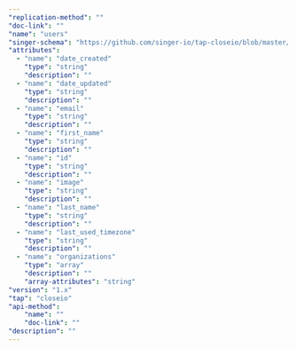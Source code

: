 ```yaml
---
"replication-method": ""
"doc-link": ""
"name": "users"
"singer-schema": "https://github.com/singer-io/tap-closeio/blob/master/tap_closeio/schemas/users.json"
"attributes":
  - "name": "date_created"
    "type": "string"
    "description": ""
  - "name": "date_updated"
    "type": "string"
    "description": ""
  - "name": "email"
    "type": "string"
    "description": ""
  - "name": "first_name"
    "type": "string"
    "description": ""
  - "name": "id"
    "type": "string"
    "description": ""
  - "name": "image"
    "type": "string"
    "description": ""
  - "name": "last_name"
    "type": "string"
    "description": ""
  - "name": "last_used_timezone"
    "type": "string"
    "description": ""
  - "name": "organizations"
    "type": "array"
    "description": ""
    "array-attributes": "string"
"version": "1.x"
"tap": "closeio"
"api-method":
    "name": ""
    "doc-link": ""
"description": ""
---
```

